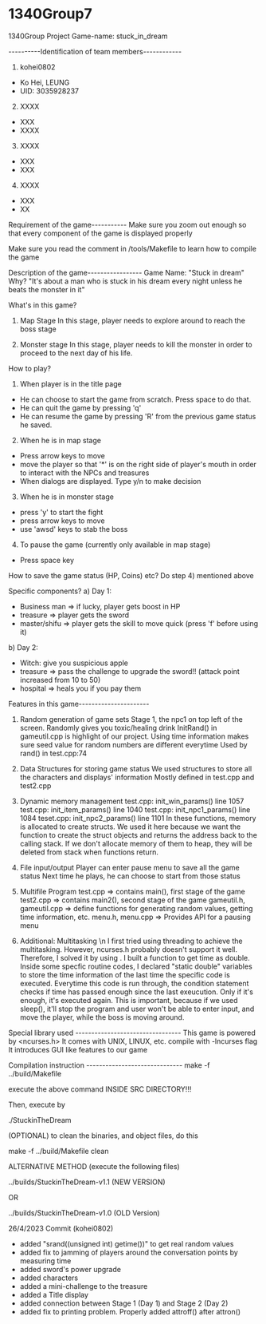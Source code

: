 # 1340Group7
1340Group Project Game-name: stuck_in_dream


----------Identification of team members------------
1) kohei0802
 - Ko Hei, LEUNG
 - UID: 3035928237

2) XXXX
 - XXX
 - XXXX

3) XXXX
 - XXX
 - XXX

4) XXXX
 - XXX
 - XX


Requirement of the game-----------
Make sure you zoom out enough so that every component of the game is displayed properly

Make sure you read the comment in /tools/Makefile to learn how to compile the game


Description of the game-----------------
Game Name:  "Stuck in dream"
Why?
"It's about a man who is stuck in his dream every night unless he beats the monster in it"

What's in this game?
1) Map Stage
In this stage, player needs to explore around to reach the boss stage

2) Monster stage
In this stage, player needs to kill the monster in order to proceed to the next day of his life. 

How to play? 
1) When player is in the title page
 - He can choose to start the game from scratch. Press space to do that.
 - He can quit the game by pressing 'q'
 - He can resume the game by pressing 'R' from the previous game status he saved. 

2) When he is in map stage
 - Press arrow keys to move
 - move the player so that '*' is on the right side of player's mouth in order to interact with the NPCs and treasures
 - When dialogs are displayed. Type y/n to make decision

3) When he is in monster stage
 - press 'y' to start the fight
 - press arrow keys to move
 - use 'awsd' keys to stab the boss

4) To pause the game (currently only available in map stage)
 - Press space key

How to save the game status (HP, Coins) etc?
Do step 4) mentioned above

Specific components? 
a) Day 1:
 - Business man => if lucky, player gets boost in HP
 - treasure => player gets the sword
 - master/shifu => player gets the skill to move quick (press 'f' before using it)

b) Day 2:
 - Witch: give you suspicious apple
 - treasure => pass the challenge to upgrade the sword!! (attack point increased from 10 to 50)
 - hospital => heals you if you pay them

Features in this game----------------------
1) Random generation of game sets
Stage 1, the npc1 on top left of the screen. Randomly gives you toxic/healing drink
InitRand() in gameutil.cpp is highlight of our project. Using time information makes sure seed value for random numbers
are different everytime
Used by rand() in test.cpp:74

2) Data Structures for storing game status
We used structures to store all the characters and displays' information
Mostly defined in test.cpp and test2.cpp

3) Dynamic memory management 
test.cpp: init_win_params()  line 1057
test.cpp: init_item_params() line 1040
test.cpp: init_npc1_params() line 1084
teset.cpp: init_npc2_params() line 1101
In these functions, memory is allocated to create structs. 
We used it here because we want the function to create the struct objects and returns the address 
back to the calling stack. If we don't allocate memory of them to heap, they will be deleted from stack
when functions return. 


4) File input/output
Player can enter pause menu to save all the game status
Next time he plays, he can choose to start from those status

5) Multifile Program
test.cpp => contains main(), first stage of the game
test2.cpp => contains main2(), second stage of the game
gameutil.h, gameutil.cpp => define functions for generating random values, getting time information, etc.
menu.h, menu.cpp => Provides API for a pausing menu

6) Additional: Multitasking \n
I first tried using threading to achieve the multitasking. However, ncurses.h probably doesn't support it well. 
Therefore, I solved it by using <chrono>.
I built a function to get time as double. 
Inside some specfic routine codes, I declared "static double" variables to store the time information of the 
last time the specific code is executed. Everytime this code is run through, the condition statement checks if 
time has passed enough since the last exeucution. Only if it's enough, it's executed again.
This is important, because if we used sleep(), it'll stop the program and user won't be able to enter input, 
and move the player, while the boss is moving around. 


Special library used ---------------------------------
This game is powered by <ncurses.h>
It comes with UNIX, LINUX, etc.
compile with -lncurses flag
It introduces GUI like features to our game


Compilation instruction ------------------------------
make -f ../build/Makefile

execute the above command INSIDE SRC DIRECTORY!!! 

Then, execute by 

./StuckinTheDream


(OPTIONAL) to clean the binaries, and object files, do this

make -f ../build/Makefile clean


ALTERNATIVE METHOD (execute the following files)

../builds/StuckinTheDream-v1.1 (NEW VERSION)

OR

../builds/StuckinTheDream-v1.0 (OLD Version)











26/4/2023 Commit (kohei0802)

 - added "srand((unsigned int) getime())" to get real random values
 - added fix to jamming of players around the conversation points by measuring time
 - added sword's power upgrade
 - added characters 
 - added a mini-challenge to the treasure
 - added a Title display
 - added connection between Stage 1 (Day 1) and Stage 2 (Day 2)
 - added fix to printing problem. Properly added attroff() after attron()
